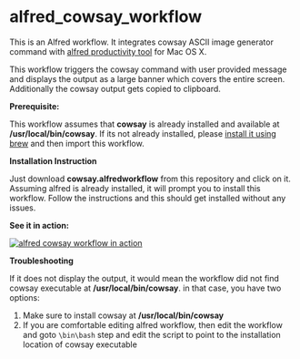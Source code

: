 # alfred_cowsay_workflow
This is an Alfred workflow. It integrates cowsay ASCII image generator command with [alfred productivity tool](https://www.alfredapp.com/) for Mac OS X.

This workflow triggers the cowsay command with user provided message and displays the output as a large banner which covers the entire screen. Additionally the cowsay output gets copied to clipboard. 

**Prerequisite:**

This workflow assumes that **cowsay** is already installed and available at **/usr/local/bin/cowsay**. If its not already installed, please [install it using brew](http://macappstore.org/cowsay/ "install cowsay in Mac") and then import this workflow.

**Installation Instruction**

Just download **cowsay.alfredworkflow** from this repository and click on it. Assuming alfred is already installed, it will prompt you to  install this workflow. Follow the instructions and this should get installed without any issues.

**See it in action:**

[![alfred cowsay workflow in action](https://img.youtube.com/vi/B4kz8WVHQWU/0.jpg)](https://www.youtube.com/watch?v=B4kz8WVHQWU)



**Troubleshooting**

If it does not display the output, it would mean the workflow did not find cowsay executable at **/usr/local/bin/cowsay**. in that case, you have two options:
1. Make sure to install cowsay at **/usr/local/bin/cowsay**
2. If you are comfortable editing alfred workflow, then edit the workflow and goto `\bin\bash` step and edit the script to point to the installation location of cowsay executable
